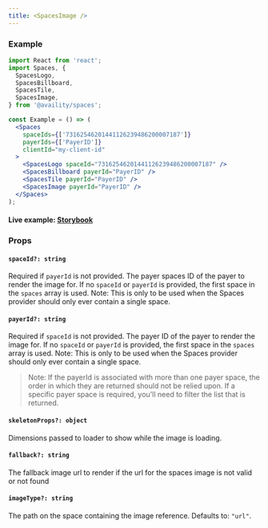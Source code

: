 ```yaml
---
title: <SpacesImage />
---
```


### Example

```jsx
import React from 'react';
import Spaces, {
  SpacesLogo,
  SpacesBillboard,
  SpacesTile,
  SpacesImage,
} from '@availity/spaces';

const Example = () => (
  <Spaces
    spaceIds={['73162546201441126239486200007187']}
    payerIds={['PayerID']}
    clientId="my-client-id"
  >
    <SpacesLogo spaceId="73162546201441126239486200007187" />
    <SpacesBillboard payerId="PayerID" />
    <SpacesTile payerId="PayerID" />
    <SpacesImage payerId="PayerID" />
  </Spaces>
);
```

#### Live example: <a href="https://availity.github.io/availity-react/storybook/?path=/story/components-spaces--images"> Storybook</a>

### Props

#### `spaceId?: string`

Required if `payerId` is not provided. The payer spaces ID of the payer to render the image for. If no `spaceId` or `payerId` is provided, the first space in the `spaces` array is used. Note: This is only to be used when the Spaces provider should only ever contain a single space.

#### `payerId?: string`

Required if `spaceId` is not provided. The payer ID of the payer to render the image for. If no `spaceId` or `payerId` is provided, the first space in the `spaces` array is used. Note: This is only to be used when the Spaces provider should only ever contain a single space.

> Note: If the payerId is associated with more than one payer space, the order in which they are returned should not be relied upon. If a specific payer space is required, you'll need to filter the list that is returned.

#### `skeletonProps?: object`

Dimensions passed to loader to show while the image is loading.

#### `fallback?: string`

The fallback image url to render if the url for the spaces image is not valid or not found

#### `imageType?: string`

The path on the space containing the image reference. Defaults to: `"url"`.
